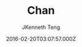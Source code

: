 ---
title: Chan
github: 'https://github.com/denjones/hexo-theme-chan'
demo: 'http://blog.sprabbit.com/hexo-theme-chan/'
author: JKenneth Teng
ssg:
  - Hexo
cms:
  - No Cms
date: 2016-02-20T03:07:57.000Z
github_branch: master
description: A super simple and elegant theme for hexo
stale: true
---